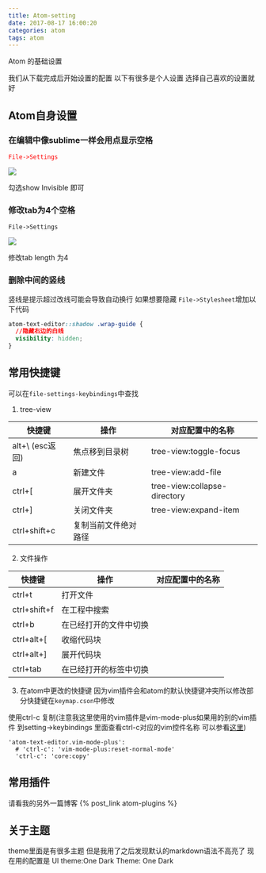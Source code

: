 ```yaml
---
title: Atom-setting
date: 2017-08-17 16:00:20
categories: atom
tags: atom
---
```

Atom 的基础设置
<!--more-->
我们从下载完成后开始设置的配置
以下有很多是个人设置 选择自己喜欢的设置就好
## Atom自身设置
### 在编辑中像sublime一样会用点显示空格
<font color= "red">`File->Settings`</font>

![](http://ou7k0sem6.bkt.clouddn.com/showinvisible.png)

勾选show Invisible 即可

### 修改tab为4个空格

`File->Settings`

![](http://ou7k0sem6.bkt.clouddn.com/tab.png)

修改tab length 为4

### 删除中间的竖线
竖线是提示超过改线可能会导致自动换行 如果想要隐藏
`File->Stylesheet`增加以下代码
``` css
atom-text-editor::shadow .wrap-guide {
  //隐藏右边的白线
  visibility: hidden;
}
```

## 常用快捷键
可以在`file-settings-keybindings`中查找

1. tree-view

| 快捷键          | 操作                 | 对应配置中的名称             |
| --------------- | -------------------- | ---------------------------- |
| alt+\ (esc返回) | 焦点移到目录树       | tree-view:toggle-focus       |
| a               | 新建文件             | tree-view:add-file           |
| ctrl+[          | 展开文件夹           | tree-view:collapse-directory |
| ctrl+]          | 关闭文件夹           | tree-view:expand-item        |
| ctrl+shift+c    | 复制当前文件绝对路径 |                              |

2. 文件操作

| 快捷键       | 操作                   | 对应配置中的名称 |
| ------------ | ---------------------- | ---------------- |
| ctrl+t       | 打开文件               |                  |
| ctrl+shift+f | 在工程中搜索           |                  |
| ctrl+b       | 在已经打开的文件中切换 |                  |
| ctrl+alt+[   | 收缩代码块             |                  |
| ctrl+alt+]   | 展开代码块             |                  |
| ctrl+tab   | 在已经打开的标签中切换 |                  |

3. 在atom中更改的快捷键
因为vim插件会和atom的默认快捷键冲突所以修改部分快捷键在`keymap.cson`中修改

使用ctrl-c 复制(注意我这里使用的vim插件是vim-mode-plus如果用的别的vim插件 到setting->keybindings 里面查看ctrl-c对应的vim控件名称 可以参看[这里](https://www.urlteam.org/2017/07/atom%E5%9C%A8vim%E6%A8%A1%E5%BC%8F%E4%B8%8B%E8%AE%BE%E7%BD%AE%E5%BF%AB%E6%8D%B7%E5%A4%8D%E5%88%B6%E6%8C%89%E9%94%AE/))
```
'atom-text-editor.vim-mode-plus':
  # 'ctrl-c': 'vim-mode-plus:reset-normal-mode'
  'ctrl-c': 'core:copy'

```

## 常用插件

请看我的另外一篇博客  {% post_link atom-plugins %}

## 关于主题

theme里面是有很多主题 但是我用了之后发现默认的markdown语法不高亮了 现在用的配置是 UI theme:One Dark Theme: One Dark
